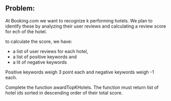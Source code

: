 ## Problem:
At Booking.com we want to recognize k performing hotels. We plan to identify these by analyzing their user reviews and calculating a review score for ech of the hotel.

to calculate the score, we have:
* a list of user reviews for each hotel,
* a list of positive keywords and
* a lit of negative keywords 

Positive keywords weigh 3 point each and negative keywords weigh -1 each.

Complete the function awardTopKHotels. The function must return list of hotel ids sorted in descending order of their total score.